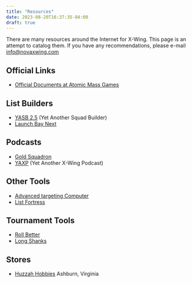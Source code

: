 ```yaml
---
title: "Resources"
date: 2023-08-20T16:37:35-04:00
draft: true
---
```


There are many resources around the Internet for X-Wing. This page is an attempt to catalog them. If you have any recommendations, please e-mail info@novaxwing.com

## Official Links
- [Official Documents at Atomic Mass Games](https://www.atomicmassgames.com/xwing-documents)

## List Builders
- [YASB 2.5](https://yasb.app/) (Yet Another Squad Builder)
- [Launch Bay Next](http://launchbaynext.app)

## Podcasts
- [Gold Squadron](https://www.podomatic.com/podcasts/goldsquadronpodcast)
- [YAXP](https://podcasters.spotify.com/pod/show/yaxp-pod) (Yet Another X-Wing Podcast)

## Other Tools
- [Advanced targeting Computer](http://advancedtargeting.computer)
- [List Fortress](https://listfortress.com)

## Tournament Tools
- [Roll Better](http://rollbetter.gg)
- [Long Shanks](https://www.xwing.longshanks.org)

## Stores
- [Huzzah Hobbies](https://huzzahhobbies.com) Ashburn, Virginia
